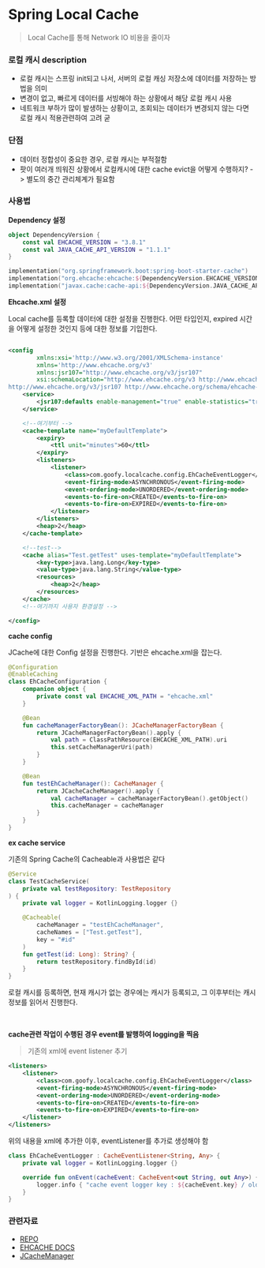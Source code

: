 # Spring Local Cache

> Local Cache를 통해 Network IO 비용을 줄이자

### 로컬 캐시 description

- 로컬 캐시는 스프링 init되고 나서, 서버의 로컬 캐싱 저장소에 데이터를 저장하는 방법을 의미
- 변경이 없고, 빠르게 데이터를 서빙해야 하는 상황에서 해당 로컬 캐시 사용
- 네트워크 부하가 많이 발생하는 상황이고, 조회되는 데이터가 변경되지 않는 다면 로컬 캐시 적용관련하여 고려 굳

### 단점

- 데이터 정합성이 중요한 경우, 로컬 캐시는 부적절함
- 팟이 여러개 띄워진 상황에서 로컬캐시에 대한 cache evict을 어떻게 수행하지? -> 별도의 중간 관리체계가 필요함

###    

### 사용법

**Dependency 설정**

```kotlin
object DependencyVersion {
    const val EHCACHE_VERSION = "3.8.1"
    const val JAVA_CACHE_API_VERSION = "1.1.1"
}

implementation("org.springframework.boot:spring-boot-starter-cache")
implementation("org.ehcache:ehcache:${DependencyVersion.EHCACHE_VERSION}")
implementation("javax.cache:cache-api:${DependencyVersion.JAVA_CACHE_API_VERSION}")
```

**Ehcache.xml 설정**

Local cache를 등록할 데이터에 대한 설정을 진행한다. 어떤 타입인지, expired 시간을 어떻게 설정한 것인지 등에 대한 정보를 기입한다.

```xml

<config
        xmlns:xsi='http://www.w3.org/2001/XMLSchema-instance'
        xmlns='http://www.ehcache.org/v3'
        xmlns:jsr107="http://www.ehcache.org/v3/jsr107"
        xsi:schemaLocation="http://www.ehcache.org/v3 http://www.ehcache.org/schema/ehcache-core.xsd
http://www.ehcache.org/v3/jsr107 http://www.ehcache.org/schema/ehcache-107-ext-3.0.xsd">
    <service>
        <jsr107:defaults enable-management="true" enable-statistics="true"/>
    </service>

    <!--여기부터 -->
    <cache-template name="myDefaultTemplate">
        <expiry>
            <ttl unit="minutes">60</ttl>
        </expiry>
        <listeners>
            <listener>
                <class>com.goofy.localcache.config.EhCacheEventLogger</class>
                <event-firing-mode>ASYNCHRONOUS</event-firing-mode>
                <event-ordering-mode>UNORDERED</event-ordering-mode>
                <events-to-fire-on>CREATED</events-to-fire-on>
                <events-to-fire-on>EXPIRED</events-to-fire-on>
            </listener>
        </listeners>
        <heap>2</heap>
    </cache-template>

    <!--test-->
    <cache alias="Test.getTest" uses-template="myDefaultTemplate">
        <key-type>java.lang.Long</key-type>
        <value-type>java.lang.String</value-type>
        <resources>
            <heap>2</heap>
        </resources>
    </cache>
    <!--여기까지 사용자 환경설정 -->

</config>
```

**cache config**

JCache에 대한 Config 설정을 진행한다. 기반은 ehcache.xml을 잡는다.

```kotlin
@Configuration
@EnableCaching
class EhCacheConfiguration {
    companion object {
        private const val EHCACHE_XML_PATH = "ehcache.xml"
    }

    @Bean
    fun cacheManagerFactoryBean(): JCacheManagerFactoryBean {
        return JCacheManagerFactoryBean().apply {
            val path = ClassPathResource(EHCACHE_XML_PATH).uri
            this.setCacheManagerUri(path)
        }
    }

    @Bean
    fun testEhCacheManager(): CacheManager {
        return JCacheCacheManager().apply {
            val cacheManager = cacheManagerFactoryBean().getObject()
            this.cacheManager = cacheManager
        }
    }
}
```

**ex cache service**

기존의 Spring Cache의 Cacheable과 사용법은 같다

```kotlin
@Service
class TestCacheService(
    private val testRepository: TestRepository
) {
    private val logger = KotlinLogging.logger {}

    @Cacheable(
        cacheManager = "testEhCacheManager",
        cacheNames = ["Test.getTest"],
        key = "#id"
    )
    fun getTest(id: Long): String? {
        return testRepository.findById(id)
    }
}
```

로컬 캐시를 등록하면, 현재 캐시가 없는 경우에는 캐시가 등록되고, 그 이후부터는 캐시 정보를 읽어서 진행한다.

<br>

**cache관련 작업이 수행된 경우 event를 발행하여 logging을 찍음**
> 기존의 xml에 event listener 추기

```xml
<listeners>
    <listener>
        <class>com.goofy.localcache.config.EhCacheEventLogger</class>
        <event-firing-mode>ASYNCHRONOUS</event-firing-mode>
        <event-ordering-mode>UNORDERED</event-ordering-mode>
        <events-to-fire-on>CREATED</events-to-fire-on>
        <events-to-fire-on>EXPIRED</events-to-fire-on>
    </listener>
</listeners>
```

위의 내용을 xml에 추가한 이후, eventListener를 추가로 생성해야 함

```kotlin
class EhCacheEventLogger : CacheEventListener<String, Any> {
    private val logger = KotlinLogging.logger {}

    override fun onEvent(cacheEvent: CacheEvent<out String, out Any>) {
        logger.info { "cache event logger key : ${cacheEvent.key} / oldValue : ${cacheEvent.oldValue} / newValue : ${cacheEvent.newValue}" }
    }
}
```

### 관련자료

- [REPO](https://github.com/DongGeon0908/local-cache)
- [EHCACHE DOCS](https://www.ehcache.org/documentation/3.10/getting-started.html)
- [JCacheManager](https://www.javadoc.io/doc/org.redisson/redisson/3.2.0/org/redisson/jcache/JCacheManager.html)
